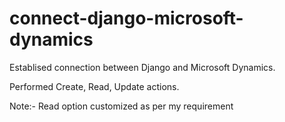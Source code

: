 # connect-django-microsoft-dynamics

Establised connection between Django and Microsoft Dynamics.

Performed Create, Read, Update actions.

Note:-
Read option customized as per my requirement
